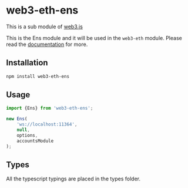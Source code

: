 # web3-eth-ens

This is a sub module of [web3.js][repo]

This is the Ens module and it will be used in the `web3-eth` module.
Please read the [documentation][docs] for more.

## Installation

```bash
npm install web3-eth-ens
```

## Usage

```js
import {Ens} from 'web3-eth-ens';

new Ens(
    'ws://localhost:11364',
    null,
    options,
    accountsModule
);
```

## Types 

All the typescript typings are placed in the types folder. 

[docs]: http://web3js.readthedocs.io/en/1.0/
[repo]: https://github.com/ethereum/web3.js
